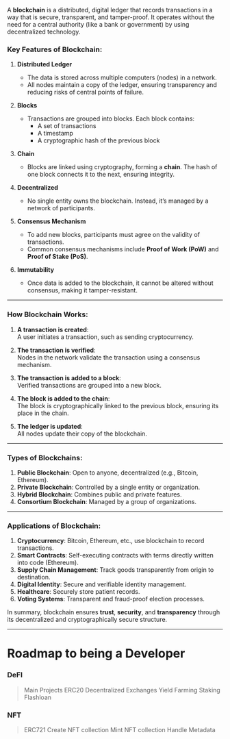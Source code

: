 A **blockchain** is a distributed, digital ledger that records transactions in a way that is secure, transparent, and tamper-proof. It operates without the need for a central authority (like a bank or government) by using decentralized technology.

### Key Features of Blockchain:

1. **Distributed Ledger**
    
    - The data is stored across multiple computers (nodes) in a network.
    - All nodes maintain a copy of the ledger, ensuring transparency and reducing risks of central points of failure.
2. **Blocks**
    
    - Transactions are grouped into blocks. Each block contains:
        - A set of transactions
        - A timestamp
        - A cryptographic hash of the previous block
3. **Chain**
    
    - Blocks are linked using cryptography, forming a **chain**. The hash of one block connects it to the next, ensuring integrity.
4. **Decentralized**
    
    - No single entity owns the blockchain. Instead, it’s managed by a network of participants.
5. **Consensus Mechanism**
    
    - To add new blocks, participants must agree on the validity of transactions.
    - Common consensus mechanisms include **Proof of Work (PoW)** and **Proof of Stake (PoS)**.
6. **Immutability**
    
    - Once data is added to the blockchain, it cannot be altered without consensus, making it tamper-resistant.

---

### How Blockchain Works:

1. **A transaction is created**:  
    A user initiates a transaction, such as sending cryptocurrency.
    
2. **The transaction is verified**:  
    Nodes in the network validate the transaction using a consensus mechanism.
    
3. **The transaction is added to a block**:  
    Verified transactions are grouped into a new block.
    
4. **The block is added to the chain**:  
    The block is cryptographically linked to the previous block, ensuring its place in the chain.
    
5. **The ledger is updated**:  
    All nodes update their copy of the blockchain.
    

---

### Types of Blockchains:

1. **Public Blockchain**: Open to anyone, decentralized (e.g., Bitcoin, Ethereum).
2. **Private Blockchain**: Controlled by a single entity or organization.
3. **Hybrid Blockchain**: Combines public and private features.
4. **Consortium Blockchain**: Managed by a group of organizations.

---

### Applications of Blockchain:

1. **Cryptocurrency**: Bitcoin, Ethereum, etc., use blockchain to record transactions.
2. **Smart Contracts**: Self-executing contracts with terms directly written into code (Ethereum).
3. **Supply Chain Management**: Track goods transparently from origin to destination.
4. **Digital Identity**: Secure and verifiable identity management.
5. **Healthcare**: Securely store patient records.
6. **Voting Systems**: Transparent and fraud-proof election processes.

In summary, blockchain ensures **trust**, **security**, and **transparency** through its decentralized and cryptographically secure structure.

---

# Roadmap to being a Developer

### DeFI
> Main Projects
> ERC20
> Decentralized Exchanges
> Yield Farming
> Staking
> Flashloan

### NFT
> ERC721
> Create NFT collection
> Mint NFT collection
> Handle Metadata

